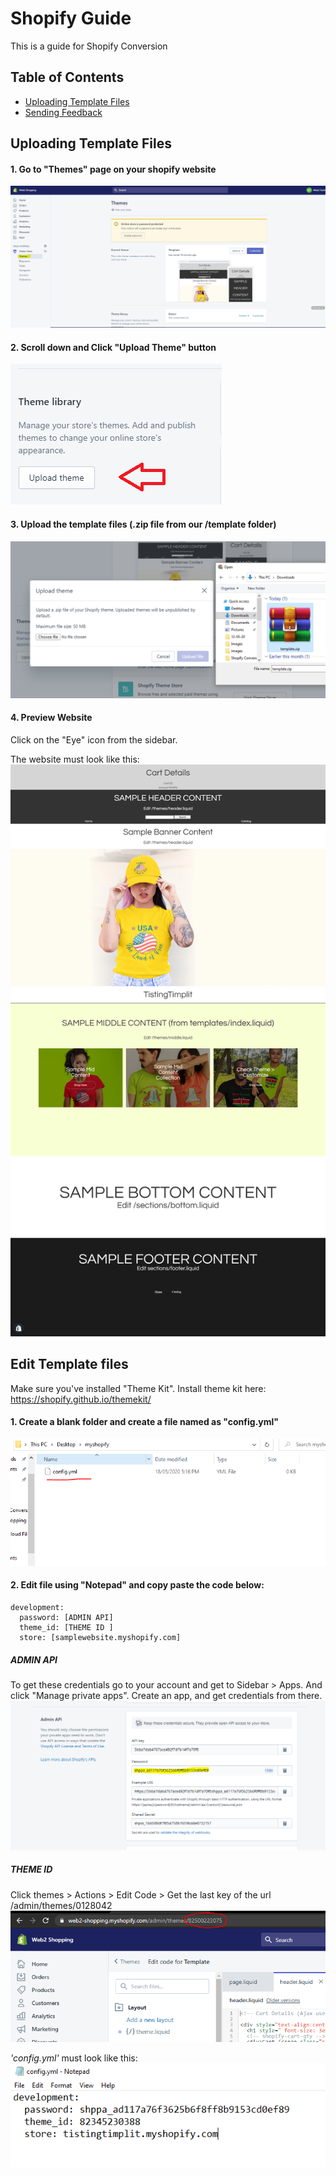 # Shopify Guide
This is a guide for Shopify Conversion

## Table of Contents

- [Uploading Template Files](#uploading-template-files)
- [Sending Feedback](#edit-template-files)

## Uploading Template Files

#### 1. Go to "Themes" page on your shopify website
![alt text](https://github.com/prospkarl/shopifytemplate/blob/master/images/themes_page.png?raw=true)

#### 2. Scroll down and Click "Upload Theme" button
![alt text](https://github.com/prospkarl/shopifytemplate/blob/master/images/upload_btn.png?raw=true)

#### 3. Upload the template files (.zip file from our /template folder)
![alt text](https://github.com/prospkarl/shopifytemplate/blob/master/images/upload_template.png?raw=true)

#### 4. Preview Website
Click on the "Eye" icon from the sidebar.

The website must look like this:
![alt text](https://github.com/prospkarl/shopifytemplate/blob/master/images/done_upload.png?raw=true)

## Edit Template files

Make sure you've installed "Theme Kit". Install theme kit here: https://shopify.github.io/themekit/

#### 1. Create a blank folder and create a file named as "config.yml"
![alt text](https://github.com/prospkarl/shopifytemplate/blob/master/images/createconfig.PNG?raw=true)

#### 2. Edit file using "Notepad" and copy paste the code below:

```
development:
  password: [ADMIN API]
  theme_id: [THEME ID ]
  store: [samplewebsite.myshopify.com]
```

##### ADMIN API
To get these credentials go to your account and get to Sidebar > Apps. And click "Manage private apps". Create an app, and get credentials from there.
![alt text](https://github.com/prospkarl/shopifytemplate/blob/master/images/adminapi.png?raw=true)

##### THEME ID
Click themes > Actions > Edit Code > Get the last key of the url /admin/themes/0128042
![alt text](https://github.com/prospkarl/shopifytemplate/blob/master/images/theme_id.png?raw=true)

_'config.yml'_ must look like this:
![alt text](https://github.com/prospkarl/shopifytemplate/blob/master/images/configuration.png?raw=true)
